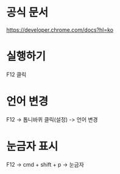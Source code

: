 # 공식 문서
https://developer.chrome.com/docs?hl=ko

# 실행하기
F12 클릭

# 언어 변경
F12 -> 톱니바퀴 클릭(설정) -> 언어 변경

# 눈금자 표시
F12 -> cmd + shift + p -> 눈금자

# 
